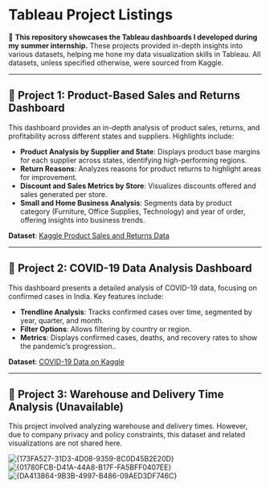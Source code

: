 # **Tableau Project Listings**

🔗 **This repository showcases the Tableau dashboards I developed during my summer internship.** These projects provided in-depth insights into various datasets, helping me hone my data visualization skills in Tableau. All datasets, unless specified otherwise, were sourced from Kaggle.

---

## 🔗 **Project 1: Product-Based Sales and Returns Dashboard**

This dashboard provides an in-depth analysis of product sales, returns, and profitability across different states and suppliers. Highlights include:

- **Product Analysis by Supplier and State**: Displays product base margins for each supplier across states, identifying high-performing regions.
- **Return Reasons**: Analyzes reasons for product returns to highlight areas for improvement.
- **Discount and Sales Metrics by Store**: Visualizes discounts offered and sales generated per store.
- **Small and Home Business Analysis**: Segments data by product category (Furniture, Office Supplies, Technology) and year of order, offering insights into business trends.

**Dataset**: [Kaggle Product Sales and Returns Data](https://www.kaggle.com/)

---

## 🔗 **Project 2: COVID-19 Data Analysis Dashboard**

This dashboard presents a detailed analysis of COVID-19 data, focusing on confirmed cases in India. Key features include:

- **Trendline Analysis**: Tracks confirmed cases over time, segmented by year, quarter, and month.
- **Filter Options**: Allows filtering by country or region.
- **Metrics**: Displays confirmed cases, deaths, and recovery rates to show the pandemic’s progression..

**Dataset**: [COVID-19 Data on Kaggle](https://www.kaggle.com/datasets/imdevskp/corona-virus-report)

---

## 🔗 **Project 3: Warehouse and Delivery Time Analysis** (Unavailable)

This project involved analyzing warehouse and delivery times. However, due to company privacy and policy constraints, this dataset and related visualizations are not shared here.


![{173FA527-31D3-4D08-9359-8C0D45B2E20D}](https://github.com/user-attachments/assets/aed21c21-2d92-42a9-b546-986ebc0cad52)
![{01780FCB-D41A-44A8-B17F-FA5BFF0407EE}](https://github.com/user-attachments/assets/fec94ce2-0dbf-4eb5-bae9-7bc7208813e1)
![{DA413864-9B3B-4997-B486-09AED3DF746C}](https://github.com/user-attachments/assets/5e69327c-a79a-40dd-a6b1-7cdfe07c6e29)


